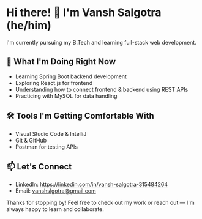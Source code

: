 # Hi there! 👋 I'm Vansh Salgotra (he/him)

I'm currently pursuing my B.Tech and learning full-stack web development.  

## 🚀 What I'm Doing Right Now

- Learning Spring Boot backend development
- Exploring React.js for frontend
- Understanding how to connect frontend & backend using REST APIs
- Practicing with MySQL for data handling


## 🛠 Tools I'm Getting Comfortable With

- Visual Studio Code & IntelliJ
- Git & GitHub
- Postman for testing APIs


## 📫 Let's Connect

- LinkedIn: https://linkedin.com/in/vansh-salgotra-315484264
- Email: vanshslgotra@gmail.com

Thanks for stopping by! Feel free to check out my work or reach out — I'm always happy to learn and collaborate.
